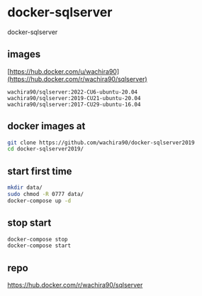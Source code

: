 # docker-sqlserver

docker-sqlserver

## images

[https://hub.docker.com/u/wachira90](https://hub.docker.com/r/wachira90/sqlserver)

```
wachira90/sqlserver:2022-CU6-ubuntu-20.04
wachira90/sqlserver:2019-CU21-ubuntu-20.04
wachira90/sqlserver:2017-CU29-ubuntu-16.04
```

## docker images at

```sh
git clone https://github.com/wachira90/docker-sqlserver2019
cd docker-sqlserver2019/
```
## start first time

```sh
mkdir data/
sudo chmod -R 0777 data/
docker-compose up -d
```

## stop start

```sh
docker-compose stop
docker-compose start
```

## repo 

https://hub.docker.com/r/wachira90/sqlserver
